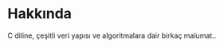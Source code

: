 # Hakkında

C diline, çeşitli veri yapısı ve algoritmalara dair birkaç malumat..



















